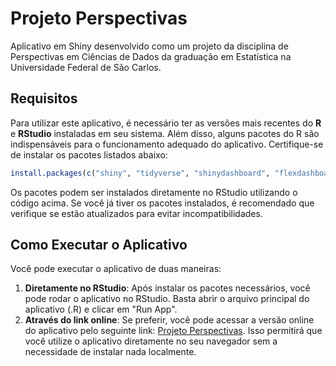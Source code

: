 # Projeto Perspectivas
Aplicativo em Shiny desenvolvido como um projeto da disciplina de Perspectivas em Ciências de Dados da graduação em Estatística na Universidade Federal de São Carlos.

## Requisitos
Para utilizar este aplicativo, é necessário ter as versões mais recentes do **R** e **RStudio** instaladas em seu sistema. Além disso, alguns pacotes do R são indispensáveis para o funcionamento adequado do aplicativo. Certifique-se de instalar os pacotes listados abaixo:

```r
install.packages(c("shiny", "tidyverse", "shinydashboard", "flexdashboard", "forcats", "randomForest"))
```

Os pacotes podem ser instalados diretamente no RStudio utilizando o código acima. Se você já tiver os pacotes instalados, é recomendado que verifique se estão atualizados para evitar incompatibilidades.

## Como Executar o Aplicativo
Você pode executar o aplicativo de duas maneiras:
1. **Diretamente no RStudio**: Após instalar os pacotes necessários, você pode rodar o aplicativo no RStudio. Basta abrir o arquivo principal do aplicativo (.R) e clicar em "Run App".
2. **Através do link online**: Se preferir, você pode acessar a versão online do aplicativo pelo seguinte link: [Projeto Perspectivas](https://vinimorgado.shinyapps.io/Projeto_Perspectivas/). Isso permitirá que você utilize o aplicativo diretamente no seu navegador sem a necessidade de instalar nada localmente.
